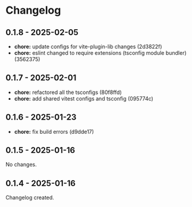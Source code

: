 # Changelog

## 0.1.8 - 2025-02-05

- __chore:__ update configs for vite-plugin-lib changes (2d3822f)
- __chore:__ eslint changed to require extensions (tsconfig module bundler) (3562375)

## 0.1.7 - 2025-02-01

- __chore:__ refactored all the tsconfigs (80f8ffd)
- __chore:__ add shared vitest configs and tsconfig (095774c)

## 0.1.6 - 2025-01-23

- __chore:__ fix build errors (d9dde17)

## 0.1.5 - 2025-01-16

No changes.

## 0.1.4 - 2025-01-16

Changelog created.
